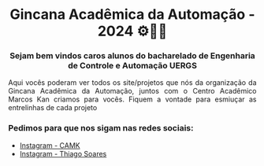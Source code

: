<h1 align="center">Gincana Acadêmica da Automação - 2024 ⚙️💙🦾</h1>
<h3 align="center">Sejam bem vindos caros alunos do bacharelado de Engenharia de Controle e Automação UERGS</h3>

<p align="justify">Aqui vocês poderam ver todos os site/projetos que nós da organização da Gincana Acadêmica da Automação, juntos com o Centro Acadêmico Marcos Kan criamos para vocês. Fiquem a vontade para esmiuçar as entrelinhas de cada projeto </p>

<h3 align="left">Pedimos para que nos sigam nas redes sociais:</h3>

-  [Instagram - CAMK](https://www.instagram.com/camkuergs/)
-  [Instagram - Thiago Soares](https://www.instagram.com/https_s_silveira/)
